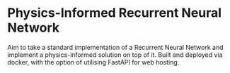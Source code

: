 # Physics-Informed Recurrent Neural Network

Aim to take a standard implementation of a Recurrent Neural Network and implement a physics-informed solution on top of it. Built and deployed via docker, with the option of utilising FastAPI for web hosting.
